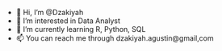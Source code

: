 - 👋 Hi, I’m @Dzakiyah
- 👀 I’m interested in Data Analyst
- 🌱 I’m currently learning R, Python, SQL
- 📫 You can reach me through dzakiyah.agustin@gmail,com

<!---
Dzakiyah/Dzakiyah is a ✨ special ✨ repository because its `README.md` (this file) appears on your GitHub profile.
You can click the Preview link to take a look at your changes.
--->
